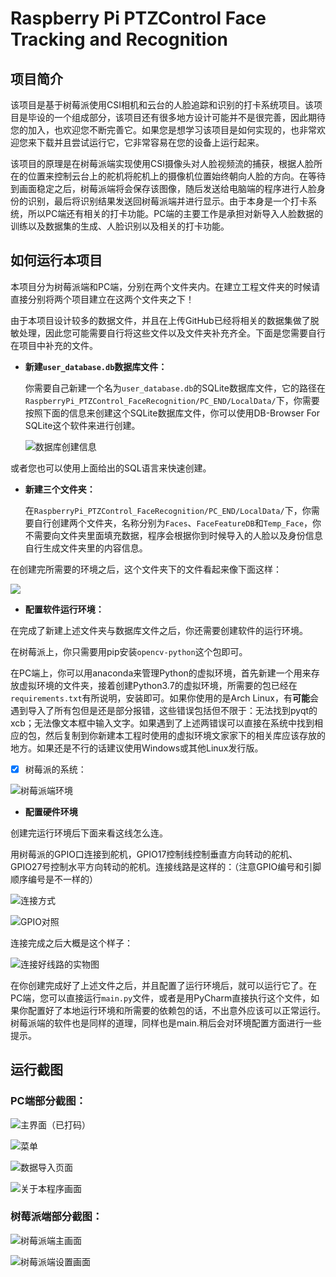# Raspberry Pi PTZControl Face Tracking and Recognition
## 项目简介

该项目是基于树莓派使用CSI相机和云台的人脸追踪和识别的打卡系统项目。该项目是毕设的一个组成部分，该项目还有很多地方设计可能并不是很完善，因此期待您的加入，也欢迎您不断完善它。如果您是想学习该项目是如何实现的，也非常欢迎您来下载并且尝试运行它，它非常容易在您的设备上运行起来。

该项目的原理是在树莓派端实现使用CSI摄像头对人脸视频流的捕获，根据人脸所在的位置来控制云台上的舵机将舵机上的摄像机位置始终朝向人脸的方向。在等待到画面稳定之后，树莓派端将会保存该图像，随后发送给电脑端的程序进行人脸身份的识别，最后将识别结果发送回树莓派端并进行显示。由于本身是一个打卡系统，所以PC端还有相关的打卡功能。PC端的主要工作是承担对新导入人脸数据的训练以及数据集的生成、人脸识别以及相关的打卡功能。

## 如何运行本项目

本项目分为树莓派端和PC端，分别在两个文件夹内。在建立工程文件夹的时候请直接分别将两个项目建立在这两个文件夹之下！

由于本项目设计较多的数据文件，并且在上传GitHub已经将相关的数据集做了脱敏处理，因此您可能需要自行将这些文件以及文件夹补充齐全。下面是您需要自行在项目中补充的文件。

- **新建`user_database.db`数据库文件：**

  你需要自己新建一个名为`user_database.db`的SQLite数据库文件，它的路径在`RaspberryPi_PTZControl_FaceRecognition/PC_END/LocalData/`下，你需要按照下面的信息来创建这个SQLite数据库文件，你可以使用DB-Browser For SQLite这个软件来进行创建。

  ![数据库创建信息](README-PIC/数据库表定义.png)

或者您也可以使用上面给出的SQL语言来快速创建。

- **新建三个文件夹：**

  在`RaspberryPi_PTZControl_FaceRecognition/PC_END/LocalData/`下，你需要自行创建两个文件夹，名称分别为`Faces`、`FaceFeatureDB`和`Temp_Face`，你不需要向文件夹里面填充数据，程序会根据你到时候导入的人脸以及身份信息自行生成文件夹里的内容信息。

在创建完所需要的环境之后，这个文件夹下的文件看起来像下面这样：

![](README-PIC/路径内留存的文件.png)

- **配置软件运行环境：**

在完成了新建上述文件夹与数据库文件之后，你还需要创建软件的运行环境。

在树莓派上，你只需要用pip安装`opencv-python`这个包即可。

在PC端上，你可以用anaconda来管理Python的虚拟环境，首先新建一个用来存放虚拟环境的文件夹，接着创建Python3.7的虚拟环境，所需要的包已经在`requirements.txt`有所说明，安装即可。如果你使用的是Arch Linux，有**可能**会遇到导入了所有包但是还是部分报错，这些错误包括但不限于：无法找到pyqt的xcb；无法像文本框中输入文字。如果遇到了上述两错误可以直接在系统中找到相应的包，然后复制到你新建本工程时使用的虚拟环境文家家下的相关库应该存放的地方。如果还是不行的话建议使用Windows或其他Linux发行版。

- [x] 树莓派的系统：

![树莓派端环境](README-PIC/树莓派环境.png)

- **配置硬件环境**

创建完运行环境后下面来看这线怎么连。

用树莓派的GPIO口连接到舵机，GPIO17控制线控制垂直方向转动的舵机、GPIO27号控制水平方向转动的舵机。连接线路是这样的：（注意GPIO编号和引脚顺序编号是不一样的）

![连接方式](README-PIC/树莓派与舵机的连接画面.png)

![GPIO对照](README-PIC/GPIO对照表.png)

连接完成之后大概是这个样子：

![连接好线路的实物图](README-PIC/连接线路实物.png)

在你创建完成好了上述文件之后，并且配置了运行环境后，就可以运行它了。在PC端，您可以直接运行`main.py`文件，或者是用PyCharm直接执行这个文件，如果你配置好了本地运行环境和所需要的依赖包的话，不出意外应该可以正常运行。树莓派端的软件也是同样的道理，同样也是main.稍后会对环境配置方面进行一些提示。

## 运行截图

### PC端部分截图：

![主界面（已打码）](README-PIC/主界面.png)

![菜单](README-PIC/菜单.png)

![数据导入页面](README-PIC/数据导入页面.png)

![关于本程序画面](README-PIC/关于本程序.png)

### 树莓派端部分截图：

![树莓派端主画面](README-PIC/树莓派端.png)

![树莓派端设置画面](README-PIC/树莓派端设置画面.png)









